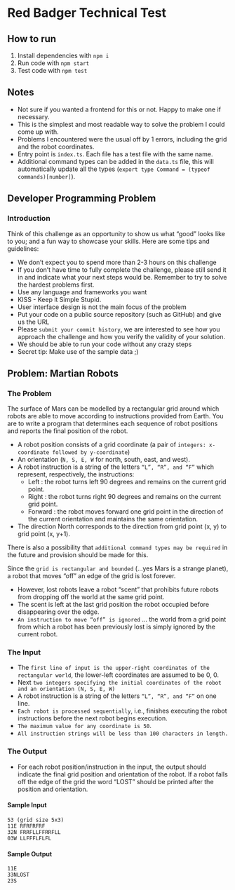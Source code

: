 # Red Badger Technical Test

## How to run
1. Install dependencies with `npm i`
2. Run code with `npm start`
3. Test code with `npm test`

## Notes

- Not sure if you wanted a frontend for this or not. Happy to make one if necessary.
- This is the simplest and most readable way to solve the problem I could come up with.
- Problems I encountered were the usual off by 1 errors, including the grid and the robot coordinates.
- Entry point is `index.ts`. Each file has a test file with the same name.
- Additional command types can be added in the `data.ts` file, this will automatically update all the types (`export type Command = (typeof commands)[number]`).

## Developer Programming Problem
### Introduction
Think of this challenge as an opportunity to show us what “good” looks like to you; and a fun way to showcase your skills.
Here are some tips and guidelines:
- We don’t expect you to spend more than 2-3 hours on this challenge
- If you don’t have time to fully complete the challenge, please still send it in and
indicate what your next steps would be. Remember to try to solve the hardest
problems first.
- Use any language and frameworks you want
- KISS - Keep it Simple Stupid.
- User interface design is not the main focus of the problem
- Put your code on a public source repository (such as GitHub) and give us the URL
- Please `submit your commit history`, we are interested to see how you approach the
challenge and how you verify the validity of your solution.
- We should be able to run your code without any crazy steps
- Secret tip: Make use of the sample data ;)


## Problem: Martian Robots
### The Problem
The surface of Mars can be modelled by a rectangular grid around which robots are able to move according to instructions provided from Earth. You are to write a program that determines each sequence of robot positions and reports the final position of the robot.
- A robot position consists of a grid coordinate (a pair of `integers: x-coordinate followed by y-coordinate`) 
- An orientation (`N, S, E, W` for north, south, east, and west).
- A robot instruction is a string of the letters `“L”, “R”, and “F”` which represent, respectively, the instructions:
  - Left : the robot turns left 90 degrees and remains on the current grid point.
  - Right : the robot turns right 90 degrees and remains on the current grid point.
  - Forward : the robot moves forward one grid point in the direction of the current
  orientation and maintains the same orientation.
- The direction North corresponds to the direction from grid point (x, y) to grid point (x, y+1).


There is also a possibility that `additional command types may be required` in the future and provision should be made for this.

Since the `grid is rectangular and bounded` (...yes Mars is a strange planet), a robot that moves “off” an edge of the grid is lost forever.
- However, lost robots leave a robot “scent” that prohibits future robots from dropping off the world at the same grid point.
- The scent is left at the last grid position the robot occupied before disappearing over the edge.
- `An instruction to move “off” is ignored` ... the world from a grid point from which a robot has been previously lost is simply ignored by the current robot.

### The Input
- The `first line of input is the upper-right coordinates of the rectangular world`, the lower-left coordinates are assumed to be 0, 0. 
- Next `two integers specifying the initial coordinates of the robot and an orientation (N, S, E, W)`
- A robot instruction is a string of the letters `“L”, “R”, and “F”` on one line.
- `Each robot is processed sequentially`, i.e., finishes executing the robot instructions before the next robot begins execution.
- `The maximum value for any coordinate is 50`.
- `All instruction strings will be less than 100 characters in length.`

### The Output
- For each robot position/instruction in the input, the output should indicate the final grid position and orientation of the robot.
If a robot falls off the edge of the grid the word “LOST” should be printed after the position and orientation.
#### Sample Input
````
53 (grid size 5x3)
11E RFRFRFRF
32N FRRFLLFFRRFLL
03W LLFFFLFLFL
````
#### Sample Output
````
11E
33NLOST
23S
````


